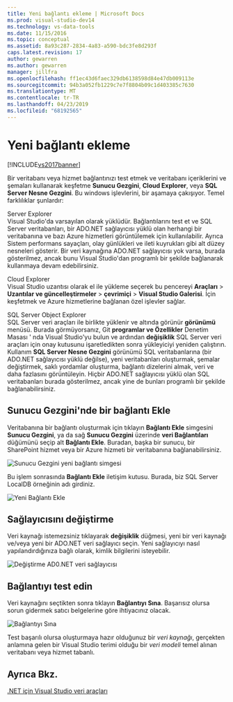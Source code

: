 ```yaml
---
title: Yeni bağlantı ekleme | Microsoft Docs
ms.prod: visual-studio-dev14
ms.technology: vs-data-tools
ms.date: 11/15/2016
ms.topic: conceptual
ms.assetid: 8a93c287-2834-4a83-a590-bdc3fe8d293f
caps.latest.revision: 17
author: gewarren
ms.author: gewarren
manager: jillfra
ms.openlocfilehash: ff1ec43d6faec329db6138598d84e47db009113e
ms.sourcegitcommit: 94b3a052fb1229c7e7f8804b09c1d403385c7630
ms.translationtype: MT
ms.contentlocale: tr-TR
ms.lasthandoff: 04/23/2019
ms.locfileid: "68192565"
---
```

# <a name="add-new-connections"></a>Yeni bağlantı ekleme
[!INCLUDE[vs2017banner](../includes/vs2017banner.md)]

Bir veritabanı veya hizmet bağlantınızı test etmek ve veritabanı içeriklerini ve şemaları kullanarak keşfetme **Sunucu Gezgini**, **Cloud Explorer**, veya **SQL Server Nesne Gezgini**. Bu windows işlevlerini, bir aşamaya çakışıyor. Temel farklılıklar şunlardır:  
  
 Server Explorer  
 Visual Studio'da varsayılan olarak yüklüdür. Bağlantılarını test et ve SQL Server veritabanları, bir ADO.NET sağlayıcısı yüklü olan herhangi bir veritabanına ve bazı Azure hizmetleri görüntülemek için kullanılabilir. Ayrıca Sistem performans sayaçları, olay günlükleri ve ileti kuyrukları gibi alt düzey nesneleri gösterir. Bir veri kaynağına ADO.NET sağlayıcısı yok varsa, burada gösterilmez, ancak bunu Visual Studio'dan programlı bir şekilde bağlanarak kullanmaya devam edebilirsiniz.  
  
 Cloud Explorer  
 Visual Studio uzantısı olarak el ile yükleme seçerek bu pencereyi **Araçları** > **Uzantılar ve güncelleştirmeler** > **çevrimiçi**  >  **Visual Studio Galerisi**. İçin keşfetmek ve Azure hizmetlerine bağlanan özel işlevler sağlar.  
  
 SQL Server Object Explorer  
 SQL Server veri araçları ile birlikte yüklenir ve altında görünür **görünümü** menüsü. Burada görmüyorsanız, Git **programlar ve Özellikler** Denetim Masası ' nda Visual Studio'yu bulun ve ardından **değişiklik** SQL Server veri araçları için onay kutusunu işaretledikten sonra yükleyiciyi yeniden çalıştırın. Kullanım **SQL Server Nesne Gezgini** görünümü SQL veritabanlarına (bir ADO.NET sağlayıcısı yüklü değilse), yeni veritabanları oluşturmak, şemalar değiştirmek, saklı yordamlar oluşturma, bağlantı dizelerini almak, veri ve daha fazlasını görüntüleyin. Hiçbir ADO.NET sağlayıcısı yüklü olan SQL veritabanları burada gösterilmez, ancak yine de bunları programlı bir şekilde bağlanabilirsiniz.  
  
## <a name="add-a-connection-in-server-explorer"></a>Sunucu Gezgini'nde bir bağlantı Ekle  
 Veritabanına bir bağlantı oluşturmak için tıklayın **Bağlantı Ekle** simgesini **Sunucu Gezgini**, ya da sağ **Sunucu Gezgini** üzerinde **veri Bağlantıları** düğümünü seçip alt **Bağlantı Ekle**. Buradan, başka bir sunucu, bir SharePoint hizmet veya bir Azure hizmeti bir veritabanına bağlanabilirsiniz.  
  
 ![Sunucu Gezgini yeni bağlantı simgesi](../data-tools/media/raddata-server-explorer-new-connection-icon.png "raddata Sunucu Gezgini yeni bağlantı simgesi")  
  
 Bu işlem sonrasında **Bağlantı Ekle** iletişim kutusu. Burada, biz SQL Server LocalDB örneğinin adı girdiniz.  
  
 ![Yeni Bağlantı Ekle](../data-tools/media/raddata-add-new-connection-dialog.png "raddata yeni bağlantı iletişim kutusu Ekle")  
  
## <a name="change-the-provider"></a>Sağlayıcısını değiştirme  
 Veri kaynağı istemezsiniz tıklayarak **değişiklik** düğmesi, yeni bir veri kaynağı ve/veya yeni bir ADO.NET veri sağlayıcı seçin. Yeni sağlayıcıyı nasıl yapılandırdığınıza bağlı olarak, kimlik bilgilerini isteyebilir.  
  
 ![Değiştirme AD0.NET veri sağlayıcısı](../data-tools/media/raddata-change-ad0-net-data-provider.png "raddata değiştirme AD0.NET veri sağlayıcısı")  
  
## <a name="test-the-connection"></a>Bağlantıyı test edin  
 Veri kaynağını seçtikten sonra tıklayın **Bağlantıyı Sına**. Başarısız olursa sorun gidermek satıcı belgelerine göre ihtiyacınız olacak.  
  
 ![Bağlantıyı Sına](../data-tools/media/raddata-test-connection.png "raddata bağlantıyı Test Et")  
  
 Test başarılı olursa oluşturmaya hazır olduğunuz bir *veri kaynağı*, gerçekten anlamına gelen bir Visual Studio terimi olduğu bir *veri modeli* temel alınan veritabanı veya hizmet tabanlı.  
  
## <a name="see-also"></a>Ayrıca Bkz.  
 [.NET için Visual Studio veri araçları](../data-tools/visual-studio-data-tools-for-dotnet.md)
